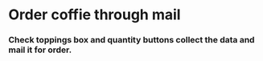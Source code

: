 # Order coffie through mail
### Check toppings box and quantity buttons collect the data and mail it for order.
